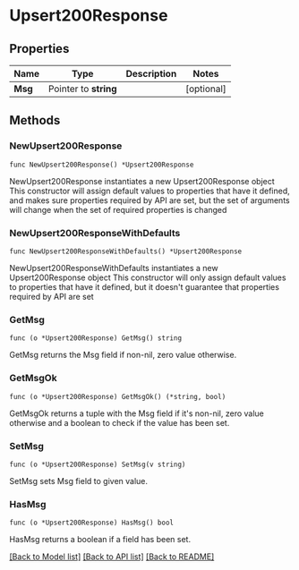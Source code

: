 # Upsert200Response

## Properties

Name | Type | Description | Notes
------------ | ------------- | ------------- | -------------
**Msg** | Pointer to **string** |  | [optional] 

## Methods

### NewUpsert200Response

`func NewUpsert200Response() *Upsert200Response`

NewUpsert200Response instantiates a new Upsert200Response object
This constructor will assign default values to properties that have it defined,
and makes sure properties required by API are set, but the set of arguments
will change when the set of required properties is changed

### NewUpsert200ResponseWithDefaults

`func NewUpsert200ResponseWithDefaults() *Upsert200Response`

NewUpsert200ResponseWithDefaults instantiates a new Upsert200Response object
This constructor will only assign default values to properties that have it defined,
but it doesn't guarantee that properties required by API are set

### GetMsg

`func (o *Upsert200Response) GetMsg() string`

GetMsg returns the Msg field if non-nil, zero value otherwise.

### GetMsgOk

`func (o *Upsert200Response) GetMsgOk() (*string, bool)`

GetMsgOk returns a tuple with the Msg field if it's non-nil, zero value otherwise
and a boolean to check if the value has been set.

### SetMsg

`func (o *Upsert200Response) SetMsg(v string)`

SetMsg sets Msg field to given value.

### HasMsg

`func (o *Upsert200Response) HasMsg() bool`

HasMsg returns a boolean if a field has been set.


[[Back to Model list]](../README.md#documentation-for-models) [[Back to API list]](../README.md#documentation-for-api-endpoints) [[Back to README]](../README.md)


